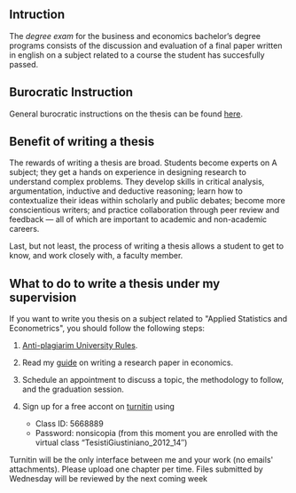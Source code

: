 ## Intruction

The _degree exam_ for the business and economics bachelor’s degree programs consists of the discussion and evaluation of a final paper written in english on a subject related to a course the student has succesfully passed.

## Burocratic Instruction

General burocratic instructions on the thesis can be found [here](http://www.luiss.edu/students/student-office/bachelors-degree-programs/degree-exams).

## Benefit of writing a thesis

The rewards of writing a thesis are broad. Students become experts on A subject; they get a hands on experience in designing research to understand complex problems. They develop skills in critical analysis, argumentation, inductive and deductive reasoning; learn how to contextualize their ideas within scholarly and public debates; become more conscientious writers; and practice collaboration through peer review and feedback — all of which are important to academic and non-academic careers. 

Last, but not least, the process of writing a thesis allows a student to get to know, and work closely with, a faculty member. 

## What to do to write a thesis under my supervision

If you want to write you thesis on a subject related to "Applied Statistics and Econometrics", you should follow the following steps:

1.  [Anti-plagiarim University Rules](http://www.luiss.edu/students/student-office/university-rules-regarding-plagiarism).  

2. Read my [guide](writing_research_paper.html) on writing a research paper in economics.

3. Schedule an appointment to discuss a topic, the methodology to follow, and the graduation session.

4. Sign up for a free accont on [turnitin](https://www.turnitin.com/newuser_type.asp?lang=en_us) using  
    * Class ID: 5668889
    * Password: nonsicopia (from this moment you are enrolled with the virtual class “TesistiGiustiniano_2012_14″)


Turnitin will be the only interface between me and your work (no emails' attachments). Please upload one chapter per time. Files submitted by Wednesday will be reviewed by the next coming week


